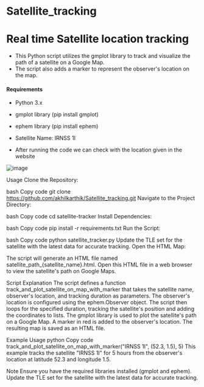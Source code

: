 # Satellite_tracking


# Real time Satellite location tracking


- This Python script utilizes the gmplot library to track and visualize the path of a satellite on a Google Map.
- The script also adds a marker to represent the observer's location on the map.

#### Requirements
- Python 3.x
- gmplot library (pip install gmplot)
- ephem library (pip install ephem)



- Satellite Name: IRNSS 1I

- After running the code we can check with the location given in the website 

![image](https://github.com/akhilkarthik/Satellite_tracking/assets/40953068/8217bbb6-b34a-45eb-8944-1767987db352)

Usage
Clone the Repository:

bash
Copy code
git clone https://github.com/akhilkarthik/Satellite_tracking.git
Navigate to the Project Directory:

bash
Copy code
cd satellite-tracker
Install Dependencies:

bash
Copy code
pip install -r requirements.txt
Run the Script:

bash
Copy code
python satellite_tracker.py
Update the TLE set for the satellite with the latest data for accurate tracking.
Open the HTML Map:

The script will generate an HTML file named satellite_path_{satellite_name}.html.
Open this HTML file in a web browser to view the satellite's path on Google Maps.


Script Explanation
The script defines a function track_and_plot_satellite_on_map_with_marker that takes the satellite name, observer's location, and tracking duration as parameters.
The observer's location is configured using the ephem.Observer object.
The script then loops for the specified duration, tracking the satellite's position and adding the coordinates to lists.
The gmplot library is used to plot the satellite's path on a Google Map.
A marker in red is added to the observer's location.
The resulting map is saved as an HTML file.

Example Usage
python
Copy code
track_and_plot_satellite_on_map_with_marker("IRNSS 1I", (52.3, 1.5), 5)
This example tracks the satellite "IRNSS 1I" for 5 hours from the observer's location at latitude 52.3 and longitude 1.5.

Note
Ensure you have the required libraries installed (gmplot and ephem).
Update the TLE set for the satellite with the latest data for accurate tracking.
